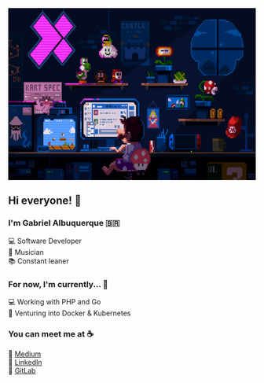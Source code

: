 <div align="center">
  <img src="mario.gif" align="center" width="600" height="350">
</div>


## Hi everyone! :wave:

### I'm Gabriel Albuquerque :brazil:

:computer: Software Developer <br>
🎹 Musician <br>
:books: Constant leaner

### For now, I'm currently... :hammer:

:computer: Working with PHP and Go<br>
🐳 Venturing into Docker & Kubernetes <br>

### You can meet me at :coffee:

:pencil: [Medium](https://albuquerque53.medium.com/) <br>
:briefcase: [LinkedIn](https://www.linkedin.com/in/albuquerque53/) <br>
🦊 [GitLab](https://gitlab.com/albuquerque53) <br>
